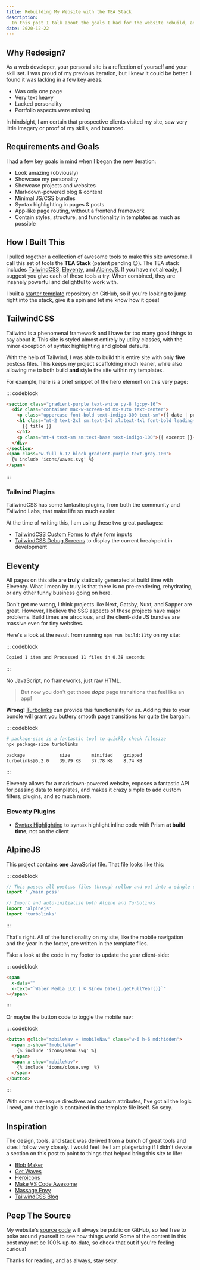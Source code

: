 ```yaml
---
title: Rebuilding My Website with the TEA Stack
description:
  In this post I talk about the goals I had for the website rebuild, and how I used the TEA Stack to make it happen.
date: 2020-12-22
---
```


## Why Redesign?

As a web developer, your personal site is a reflection of yourself and your skill set. I was proud of my previous iteration, but I knew it could be better. I found it was lacking in a few key areas:

- Was only one page
- Very text heavy
- Lacked personality
- Portfolio aspects were missing

In hindsight, I am certain that prospective clients visited my site, saw very little imagery or proof of my skills, and bounced.

## Requirements and Goals

I had a few key goals in mind when I began the new iteration:

- Look amazing (obviously)
- Showcase my personality
- Showcase projects and websites
- Markdown-powered blog & content
- Minimal JS/CSS bundles
- Syntax highlighting in pages & posts
- App-like page routing, without a frontend framework
- Contain styles, structure, and functionality in templates as much as possible

## How I Built This

I pulled together a collection of awesome tools to make this site awesome. I call this set of tools the **TEA Stack** (patent pending 😉). The TEA stack includes [TailwindCSS](https://tailwindcss.com), [Eleventy](https://11ty.dev), and [AlpineJS](https://github.com/alpinejs/alpine). If you have not already, I suggest you give each of these tools a try. When combined, they are insanely powerful and delightful to work with.

I built a [starter template](https://github.com/mattwaler/tea-stack) repository on GitHub, so if you're looking to jump right into the stack, give it a spin and let me know how it goes!

## TailwindCSS

Tailwind is a phenomenal framework and I have far too many good things to say about it. This site is styled almost entirely by utility classes, with the minor exception of syntax highlighting and global defaults.

With the help of Tailwind, I was able to build this entire site with only **five** postcss files. This keeps my project scaffolding much leaner, while also allowing me to both build **and** style the site within my templates.

For example, here is a brief snippet of the hero element on this very page:

::: codeblock
```html
<section class="gradient-purple text-white py-8 lg:py-16">
  <div class="container max-w-screen-md mx-auto text-center">
    <p class="uppercase font-bold text-indigo-300 text-sm">{{ date | prettyDate }}</p>
    <h1 class="mt-2 text-2xl sm:text-3xl xl:text-4xl font-bold leading-none">
      {{ title }}
    </h1>
    <p class="mt-4 text-sm sm:text-base text-indigo-100">{{ excerpt }}</p>
  </div>
</section>
<span class="w-full h-12 block gradient-purple text-gray-100">
  {% include 'icons/waves.svg' %}
</span>
```
:::

### Tailwind Plugins

TailwindCSS has some fantastic plugins, from both the community and Tailwind Labs, that make life so much easier.

At the time of writing this, I am using these two great packages:

- [TailwindCSS Custom Forms](https://tailwindcss-custom-forms.netlify.app/) to style form inputs
- [TailwindCSS Debug Screens](https://joren.co/tailwindcss-debug-screens-demo/) to display the current breakpoint in development

## Eleventy

All pages on this site are **truly** statically generated at build time with Eleventy. What I mean by truly is that there is no pre-rendering, rehydrating, or any other funny business going on here.

Don't get me wrong, I think projects like Next, Gatsby, Nuxt, and Sapper are great. However, I believe the SSG aspects of these projects have major problems. Build times are atrocious, and the client-side JS bundles are massive even for tiny websites.

Here's a look at the result from running `npm run build:11ty` on my site:

::: codeblock
```bash
Copied 1 item and Processed 11 files in 0.38 seconds
```
:::

No JavaScript, no frameworks, just raw HTML.

> But now you don't get those _**dope**_ page transitions that feel like an app!

**Wrong!** [Turbolinks](https://github.com/turbolinks/turbolinks) can provide this functionality for us. Adding this to your bundle will grant you buttery smooth page transitions for quite the bargain:

::: codeblock
```bash
# package-size is a fantastic tool to quickly check filesize
npx package-size turbolinks

package             size        minified    gzipped
turbolinks@5.2.0    39.79 KB    37.78 KB    8.74 KB
```
:::

Eleventy allows for a markdown-powered website, exposes a fantastic API for passing data to templates, and makes it crazy simple to add custom filters, plugins, and so much more.

### Eleventy Plugins

- [Syntax Highlighting](https://github.com/11ty/eleventy-plugin-syntaxhighlight) to syntax highlight inline code with Prism **at build time**, not on the client

## AlpineJS

This project contains **one** JavaScript file. That file looks like this:

::: codeblock
```js
// This passes all postcss files through rollup and out into a single css file
import './main.pcss'

// Import and auto-initialize both Alpine and Turbolinks
import 'alpinejs'
import 'turbolinks'
```
:::

That's right. All of the functionality on my site, like the mobile navigation and the year in the footer, are written in the template files.

Take a look at the code in my footer to update the year client-side:

::: codeblock
```html
<span
  x-data=""
  x-text="`Waler Media LLC | © ${new Date().getFullYear()}`"
></span>
```
:::

Or maybe the button code to toggle the mobile nav:

::: codeblock
```html
<button @click="mobileNav = !mobileNav" class="w-6 h-6 md:hidden">
  <span x-show="!mobileNav">
    {% include 'icons/menu.svg' %}
  </span>
  <span x-show="mobileNav">
    {% include 'icons/close.svg' %}
  </span>
</button>
```
:::

With some vue-esque directives and custom attributes, I've got all the logic I need, and that logic is contained in the template file itself. So sexy.

## Inspiration

The design, tools, and stack was derived from a bunch of great tools and sites I follow very closely. I would feel like I am plaigerizing if I didn't devote a section on this post to point to things that helped bring this site to life:

- [Blob Maker](https://www.blobmaker.app/)
- [Get Waves](https://getwaves.io/)
- [Heroicons](https://heroicons.com)
- [Make VS Code Awesome](https://makevscodeawesome.com/)
- [Massage Envy](https://www.massageenvy.com/)
- [TailwindCSS Blog](https://blog.tailwindcss.com)

## Peep The Source

My website's [source code](https://github.com/mattwaler/mattwaler.com) will always be public on GitHub, so feel free to poke around yourself to see how things work! Some of the content in this post may not be 100% up-to-date, so check that out if you're feeling curious!

Thanks for reading, and as always, stay sexy.

